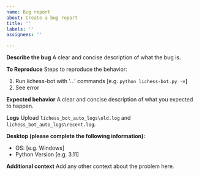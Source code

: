 ```yaml
---
name: Bug report
about: Create a bug report
title: ''
labels: ''
assignees: ''

---
```


**Describe the bug**
A clear and concise description of what the bug is.

**To Reproduce**
Steps to reproduce the behavior:
1. Run lichess-bot with '...' commands [e.g. `python lichess-bot.py -v`]
2. See error

**Expected behavior**
A clear and concise description of what you expected to happen.

**Logs**
Upload `lichess_bot_auto_logs\old.log` and `lichess_bot_auto_logs\recent.log`.

**Desktop (please complete the following information):**
 - OS: [e.g. Windows]
 - Python Version [e.g. 3.11]

**Additional context**
Add any other context about the problem here.
